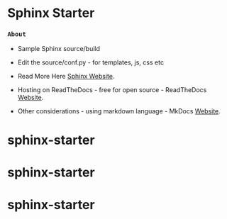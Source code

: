 
# Sphinx Starter


### `About`

* Sample Sphinx source/build 

* Edit the source/conf.py - for templates, js, css etc

* Read More Here [Sphinx Website](https://www.sphinx-doc.org/en/master/ "The offical Sphinx Documentation Website").

* Hosting on ReadTheDocs - free for open source - ReadTheDocs [Website](https://readthedocs.org/ "Here").

* Other considerations - using markdown language - MkDocs [Website](https://www.mkdocs.org/ "Here").

# sphinx-starter
# sphinx-starter
# sphinx-starter
